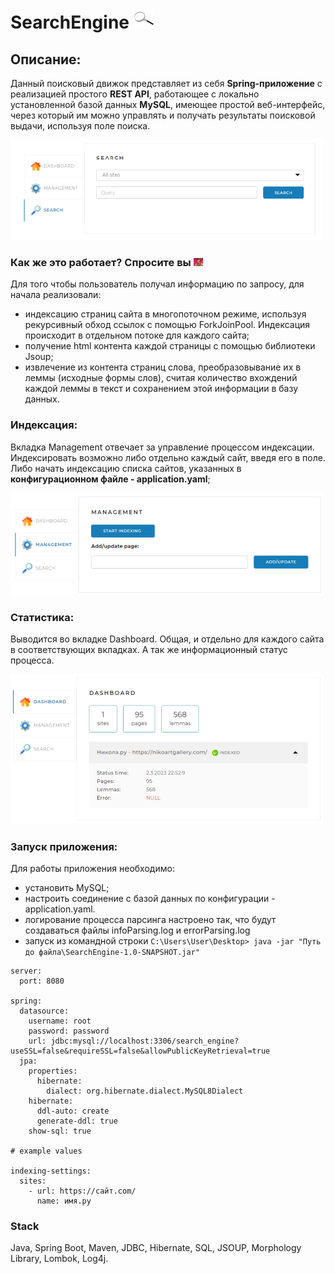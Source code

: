 # SearchEngine ![screen1](img/1655.gif)
## Описание:
Данный поисковый движок представляет из себя
**Spring-приложение** с реализацией простого 
**REST API**, работающее с
локально установленной базой данных **MySQL**,
имеющее простой веб-интерфейс,
через который им можно управлять и получать 
результаты поисковой выдачи, используя поле поиска.

![screen2](img/search.png)<br/>
### Как же это работает? Спросите вы ![screen3](img/3.gif)
Для того чтобы пользователь получал информацию по запросу, 
для начала реализовали:
- индексацию страниц сайта в многопоточном режиме,
используя рекурсивный обход ссылок с помощью
ForkJoinPool. Индексация происходит в отдельном 
потоке для каждого сайта;
- получение html контента каждой страницы с помощью
библиотеки Jsoup;
- извлечение из контента страниц слова, преобразовывание
их в леммы (исходные формы слов), считая количество
вхождений каждой леммы в текст и сохранением этой
информации в базу данных.
### Индексация:
Вкладка Management отвечает за управление процессом
индексации. Индексировать возможно либо отдельно
каждый сайт, введя его в поле. Либо начать 
индексацию списка сайтов, указанных в
**конфигурационном файле - application.yaml**;

![screen4](img/management.png)
### Статистика:
Выводится во вкладке Dashboard.
Общая, и отдельно для каждого сайта в соответствующих 
вкладках. А так же информационный статус процесса.

![screen5](img/dashbord.png)
### Запуск приложения:
Для работы приложения необходимо:
- установить MySQL;
- настроить соединение с базой данных по 
конфигурации - application.yaml.
- логирование процесса парсинга настроено так,
что будут создаваться файлы infoParsing.log и 
errorParsing.log 
- запуск из командной строки `C:\Users\User\Desktop> java -jar "Путь до файла\SearchEngine-1.0-SNAPSHOT.jar"`
```
server:
  port: 8080

spring:
  datasource:
    username: root
    password: password
    url: jdbc:mysql://localhost:3306/search_engine?useSSL=false&requireSSL=false&allowPublicKeyRetrieval=true
  jpa:
    properties:
      hibernate:
        dialect: org.hibernate.dialect.MySQL8Dialect
    hibernate:
      ddl-auto: create
      generate-ddl: true
    show-sql: true

# example values

indexing-settings:
  sites:
    - url: https://сайт.com/
      name: имя.ру
```
### Stack
Java, Spring Boot, Maven, JDBC, Hibernate, SQL, JSOUP, Morphology Library, Lombok, Log4j.
